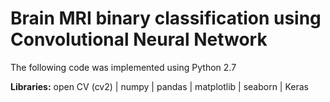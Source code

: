 # Brain MRI binary classification using Convolutional Neural Network
<p> The following code was implemented using Python 2.7 </p>
<b>Libraries:</b> open CV (cv2) | numpy | pandas | matplotlib | seaborn | Keras

